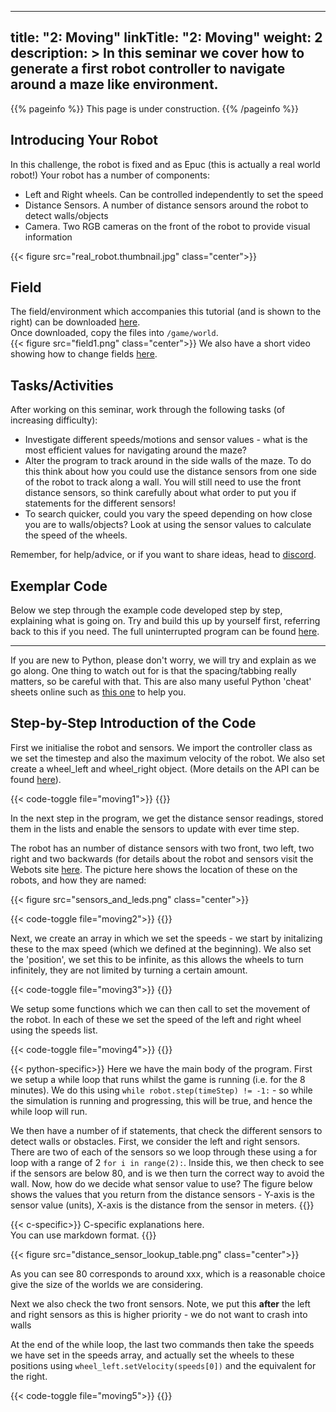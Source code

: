 
---
title: "2: Moving"
linkTitle: "2: Moving"
weight: 2
description: >
  In this seminar we cover how to generate a first robot controller to navigate around a maze like environment.
---

{{% pageinfo %}}
This page is under construction.
{{% /pageinfo %}}

## Introducing Your Robot
In this challenge, the robot is fixed and as Epuc (this is actually a real world robot!) Your robot has a number of components:
* Left and Right wheels. Can be controlled independently to set the speed
* Distance Sensors. A number of distance sensors around the robot to detect walls/objects
* Camera. Two RGB cameras on the front of the robot to provide visual information

{{< figure src="real_robot.thumbnail.jpg" class="center">}}


## Field
The field/environment which accompanies this tutorial (and is shown to the right) can be downloaded [here](https://drive.google.com/file/d/1_SvSJFczGxnr_OfCWiB8iGYwRkC1bd2f/view).  
Once downloaded, copy the files into `/game/world`.  
{{< figure src="field1.png" class="center">}}
We also have a short video showing how to change fields [here](https://youtu.be/VjHYlgjHD74).

## Tasks/Activities
After working on this seminar, work through the following tasks (of increasing difficulty):

* Investigate different speeds/motions and sensor values - what is the most efficient values for navigating around the maze?
* Alter the program to track around in the side walls of the maze. To do this think about how you could use the distance sensors from one side of the robot to track along a wall. You will still need to use the front distance sensors, so think carefully about what order to put you if statements for the different sensors!
* To search quicker, could you vary the speed depending on how close you are to walls/objects? Look at using the sensor values to calculate the speed of the wheels.

Remember, for help/advice, or if you want to share ideas, head to [discord](https://discord.com/invite/6FJxZxk).

## Exemplar Code
Below we step through the example code developed step by step, explaining what is going on. Try and build this up by yourself first, referring back to this if you need. The full uninterrupted program can be found [here](https://github.com/Shadow149/RescueMaze/blob/master/docs/tutorials/code1.py).

---

If you are new to Python, please don't worry, we will try and explain as we go along. One thing to watch out for is that the spacing/tabbing really matters, so be careful with that. This are also many useful Python 'cheat' sheets online such as [this one](https://perso.limsi.fr/pointal/_media/python:cours:mementopython3-english.pdf) to help you.

## Step-by-Step Introduction of the Code
First we initialise the robot and sensors. We import the controller class as we set the timestep and also the maximum velocity of the robot. We also set create a wheel_left and wheel_right object. (More details on the API can be found [here](https://github.com/Shadow149/RescueMaze/wiki/Abstraction-Layer)).

{{< code-toggle file="moving1">}}
{{</code-toggle>}}

In the next step in the program, we get the distance sensor readings, stored them in the lists and enable the sensors to update with ever time step.

The robot has an number of distance sensors with two front, two left, two right and two backwards (for details about the robot and sensors visit the Webots site [here](https://cyberbotics.com/doc/guide/epuck). The picture here shows the location of these on the robots, and how they are named:

{{< figure src="sensors_and_leds.png" class="center">}}


{{< code-toggle file="moving2">}}
{{</code-toggle>}}

Next, we create an array in which we set the speeds - we start by initalizing these to the max speed (which we defined at the beginning). We also set the 'position', we set this to be infinite, as this allows the wheels to turn infinitely, they are not limited by turning a certain amount.

{{< code-toggle file="moving3">}}
{{</code-toggle>}}

We setup some functions which we can then call to set the movement of the robot. In each of these we set the speed of the left and right wheel using the speeds list.

{{< code-toggle file="moving4">}}
{{</code-toggle>}}

{{< python-specific>}}
Here we have the main body of the program. First we setup a while loop that runs whilst the game is running (i.e. for the 8 minutes). We do this using `while robot.step(timeStep) != -1:` - so while the simulation is running and progressing, this will be true, and hence the while loop will run.

We then have a number of if statements, that check the different sensors to detect walls or obstacles. First, we consider the left and right sensors. There are two of each of the sensors so we loop through these using a for loop with a range of 2 `for i in range(2):`. Inside this, we then check to see if the sensors are below 80, and is we then turn the correct way to avoid the wall. Now, how do we decide what sensor value to use? The figure below shows the values that you return from the distance sensors - Y-axis is the sensor value (units), X-axis is the distance from the sensor in meters.
{{</python-specific>}}

{{< c-specific>}}
C-specific explanations here.  
You can use markdown format.
{{</c-specific>}}


{{< figure src="distance_sensor_lookup_table.png" class="center">}}

As you can see 80 corresponds to around xxx, which is a reasonable choice give the size of the worlds we are considering.

Next we also check the two front sensors. Note, we put this **after** the left and right sensors as this is higher priority - we do not want to crash into walls

At the end of the while loop, the last two commands then take the speeds we have set in the speeds array, and actually set the wheels to these positions using `wheel_left.setVelocity(speeds[0])` and the equivalent for the right.

{{< code-toggle file="moving5">}}
{{</code-toggle>}}
